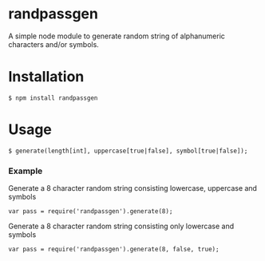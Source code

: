 # randpassgen

A simple node module to generate random string of alphanumeric characters and/or symbols. 

# Installation

```
$ npm install randpassgen
```

# Usage

```
$ generate(length[int], uppercase[true|false], symbol[true|false]);
```

### Example
Generate a 8 character random string consisting lowercase, uppercase and symbols
```
var pass = require('randpassgen').generate(8);
```

Generate a 8 character random string consisting only lowercase and symbols
```
var pass = require('randpassgen').generate(8, false, true);
```